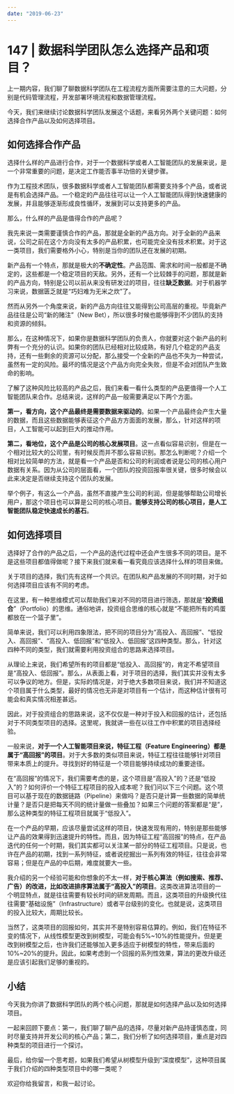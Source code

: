```yaml
---
date: "2019-06-23"
---  
```

      
# 147 | 数据科学团队怎么选择产品和项目？
上一期内容，我们聊了聊数据科学团队在工程流程方面所需要注意的三大问题，分别是代码管理流程，开发部署环境流程和数据管理流程。

今天，我们来继续讨论数据科学团队发展这个话题，来看另外两个关键问题：如何选择合作产品以及如何选择项目。

## 如何选择合作产品

选择什么样的产品进行合作，对于一个数据科学或者人工智能团队的发展来说，是一个非常重要的问题，是决定工作能否事半功倍的关键步骤。

作为工程技术团队，很多数据科学或者人工智能团队都需要支持多个产品，或者说是有机会选择产品。一个稳定的产品往往可以让一个人工智能团队得到快速健康的发展，并且能够逐渐形成良性循环，发展到可以支持更多的产品。

那么，什么样的产品是值得合作的产品呢？

我先来说一类需要谨慎合作的产品，那就是全新的产品方向。对于全新的产品来说，公司之前在这个方向没有太多的产品积累，也可能完全没有技术积累。对于这一类项目，我们需要格外小心，特别是当你的团队还在发展的初期。

新产品有一个特点，那就是极大的**不确定性**。产品范围、需求和时间一般都是不确定的，这些都是一个稳定项目的天敌。另外，还有一个比较棘手的问题，那就是新的产品方向，特别是公司以前从来没有研发过的项目，往往**缺乏数据**。对于机器学习来说，数据匮乏就是“巧妇难为无米之炊”了。

<!-- [[[read_end]]] -->

然而从另外一个角度来说，新的产品方向往往又能得到公司高层的重视。毕竟新产品往往是公司“新的赌注”（New Bet），所以很多时候也能够得到不少团队的支持和资源的倾斜。

那么，在这种情况下，如果你是数据科学团队的负责人，你就要对这个新产品的利弊有一个充分的认识。如果你的团队已经相对比较成熟，有好几个稳定的产品支持，还有一些剩余的资源可以分配，那么接受一个全新的产品也不失为一种尝试，虽然有一定的风险。最坏的情况是这个产品方向完全失败，但是不会对团队产生致命的影响。

了解了这种风险比较高的产品之后，我们来看一看什么类型的产品更值得一个人工智能团队来合作。总结来说，这样的产品一般需要满足以下两个方面。

**第一，看方向，这个产品最终是需要数据来驱动的**。如果一个产品最终会产生大量的数据，而且这些数据能够表征这个产品方方面面的发展，那么，针对这样的项目，人工智能可以起到巨大的推动作用。

**第二，看地位，这个产品是公司的核心发展项目**。这一点看似容易识别，但是在一个相对比较大的公司里，有时候反而并不那么容易识别。那怎么判断呢？介绍一个相对比较简单的方法，就是看一个产品是否和公司的利润或者说是公司的核心用户数据有关系。因为从公司的层面看，一个团队的投资回报率很关键，很多时候会以此来决定是否继续支持这个团队的发展。

举个例子，有这么一个产品，虽然不直接产生公司的利润，但是能够帮助公司增长用户，那这个项目也可以算是公司的核心项目。**能够支持公司的核心项目，是人工智能团队稳定快速成长的基石**。

## 如何选择项目

选择好了合作的产品之后，一个产品的迭代过程中还会产生很多不同的项目。是不是这些项目都值得做呢？接下来我们就来看一看究竟应该选择什么样的项目来做。

关于项目的选择，我们先有这样一个共识。在团队和产品发展的不同时期，对于如何选择项目应该有不同的考虑。

在这里，有一种思维模式可以帮助我们来对不同的项目进行筛选，那就是“**投资组合**”（Portfolio）的思维。通俗地讲，投资组合思维的核心就是“不能把所有的鸡蛋都放在一个篮子里”。

简单来说，我们可以利用四象限法，把不同的项目分为“高投入、高回报”、“低投入、高回报”、“高投入、低回报”和“低投入、低回报”这四种类型。那么，针对这四种不同的类型，我们就需要利用投资组合的思路来选择项目。

从理论上来说，我们希望所有的项目都是“低投入、高回报”的，肯定不希望项目是“高投入、低回报”。那么，从表面上看，对于项目的选择，我们其实并没有太多可以争议的地方。但是，实际的情况是，对于绝大多数项目来说，我们并不知道这个项目属于什么类型，最好的情况也无非是对项目有一个估计，而这种估计很有可能会和真实情况相差甚远。

因此，对于投资组合的思路来说，这不仅仅是一种对于投入和回报的估计，还包括对于不同类型项目的选择。这里呢，我就讲一些在以往工作中积累的项目选择经验。

一般来说，**对于一个人工智能项目来说，特征工程（Feature Engineering）都是属于“高回报”的项目**。对于大多数的类似项目来说，特征工程往往能够针对项目带来本质上的提升。寻找到好的特征是一个项目能够持续成功的重要途径。

在“高回报”的情况下，我们需要考虑的是，这个项目是“高投入”的？还是“低投入”的？如何评价一个特征工程项目的投入成本呢？我们问以下三个问题。这个项目可以基于现在的数据链路（Pipeline）来做吗？是否只是计算一些数据的简单统计量？是否只是把每天不同的统计量做一些叠加？如果三个问题的答案都是“是”，那么这种类型的特征工程项目就属于“低投入”。

在一个产品的早期，应该尽量尝试这样的项目，快速发现有用的，特别是那些能够让产品的效果得到迅速提升的特性。而且，因为特征工程“高回报”的特点，在产品迭代的任何一个时期，我们其实都可以关注某一部分的特征工程项目。只是说，也许在产品的初期，找到一系列特征，或者说挖掘出一系列有效的特征，往往会非常容易；但是在产品的中后期，难度就要大一些。

我介绍的另一个经验可能和你想象的不太一样，**对于核心算法（例如搜索、推荐、广告）的改进，比如改进排序算法属于“高投入”的项目**。这类改进算法项目的一个明显特点，就是往往需要有较长时间的研发周期。而且，这类项目的升级换代往往需要“基础设施”（Infrastructure）或者平台级别的变化。也就是说，这类项目的投入比较大，周期比较长。

当然了，这类项目的回报如何，其实并不是特别容易估算的。例如，我们在特征不变的情况下，从线性模型更改到树模型，可能会有5\%\~10\%的性能提升。但是更改到树模型之后，也许我们还能够加入更多适应于树模型的特性，带来后面的10\%\~20\%的提升。因此，如果考虑到一个回报的系列性效果，算法的更改升级还是应该引起我们足够的重视的。

## 小结

今天我为你讲了数据科学团队的两个核心问题，那就是如何选择产品以及如何选择项目。

一起来回顾下要点：第一，我们聊了聊产品的选择，尽量对新产品持谨慎态度，同时尽量支持并开发公司的核心产品；第二，我们分析了如何选择项目，重点是对四种类型的项目进行一个探讨。

最后，给你留一个思考题，如果我们希望从树模型升级到“深度模型”，这种项目属于我们介绍的四种类型项目中的哪一类呢？

欢迎你给我留言，和我一起讨论。